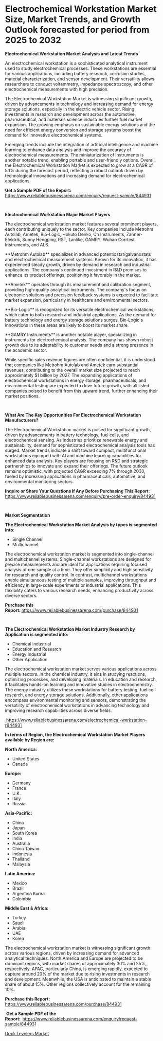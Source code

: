 <p><h1>Electrochemical Workstation Market Size, Market Trends, and Growth Outlook forecasted for period from 2025 to 2032</h1></p><p><strong>Electrochemical Workstation Market Analysis and Latest Trends</strong></p>
<p><p>An electrochemical workstation is a sophisticated analytical instrument used to study electrochemical processes. These workstations are essential for various applications, including battery research, corrosion studies, material characterization, and sensor development. Their versatility allows researchers to conduct voltammetry, impedance spectroscopy, and other electrochemical measurements with high precision.</p><p>The Electrochemical Workstation Market is witnessing significant growth, driven by advancements in technology and increasing demand for energy storage solutions, especially in the electric vehicle sector. Rising investments in research and development across the automotive, pharmaceutical, and materials science industries further fuel market expansion. The growing emphasis on sustainable energy solutions and the need for efficient energy conversion and storage systems boost the demand for innovative electrochemical systems.</p><p>Emerging trends include the integration of artificial intelligence and machine learning to enhance data analysis and improve the accuracy of electrochemical measurements. The miniaturization of instruments is another notable trend, enabling portable and user-friendly options. Overall, the Electrochemical Workstation Market is expected to grow at a CAGR of 5.1% during the forecast period, reflecting a robust outlook driven by technological innovations and increasing demand for electrochemical applications.</p></p>
<p><strong>Get a Sample PDF of the Report:&nbsp;</strong> <a href="https://www.reliablebusinessarena.com/enquiry/request-sample/844931?utm_campaign=2039&utm_medium=2&utm_source=Github&utm_content=ia&utm_term=17022025&utm_id=electrochemical-workstation">https://www.reliablebusinessarena.com/enquiry/request-sample/844931</a></p>
<p>&nbsp;</p>
<p><strong>Electrochemical Workstation Major Market Players</strong></p>
<p><p>The electrochemical workstation market features several prominent players, each contributing uniquely to the sector. Key companies include Metrohm Autolab, Ametek, Bio-Logic, Hokuto Denko, Ch Instruments, Zahner-Elektrik, Sunny Hengping, RST, Lanlike, GAMRY, Wuhan Corrtest Instruments, and ALS. </p><p>**Metrohm Autolab** specializes in advanced potentiostat/galvanostats and electrochemical measurement systems. Known for its innovation, it has experienced steady growth, driven by demand in research and industrial applications. The company's continued investment in R&D promises to enhance its product offerings, positioning it favorably in the market.</p><p>**Ametek** operates through its measurement and calibration segment, providing high-quality analytical instruments. The company's focus on electronic solutions and precision feedback systems is expected to facilitate market expansion, particularly in healthcare and environmental sectors. </p><p>**Bio-Logic** is recognized for its versatile electrochemical workstations, which cater to both research and industrial applications. As the demand for battery technology and energy storage solutions surges, Bio-Logic's innovations in these areas are likely to boost its market share.</p><p>**GAMRY Instruments** is another notable player, specializing in instruments for electrochemical analysis. The company has shown robust growth due to its adaptability to customer needs and a strong presence in the academic sector.</p><p>While specific sales revenue figures are often confidential, it is understood that companies like Metrohm Autolab and Ametek earn substantial revenues, contributing to the overall market size projected to reach approximately $1 billion by 2027. The expanding applications of electrochemical workstations in energy storage, pharmaceuticals, and environmental testing are expected to drive future growth, with all listed companies poised to benefit from this upward trend, further enhancing their market positions.</p></p>
<p>&nbsp;</p>
<p><strong>What Are The Key Opportunities For Electrochemical Workstation Manufacturers?</strong></p>
<p><p>The Electrochemical Workstation market is poised for significant growth, driven by advancements in battery technology, fuel cells, and electrochemical sensing. As industries prioritize renewable energy and sustainability, demand for sophisticated electrochemical analysis tools has surged. Market trends indicate a shift toward compact, multifunctional workstations equipped with AI and machine learning capabilities for enhanced data analysis. Key players are focusing on R&D and strategic partnerships to innovate and expand their offerings. The future outlook remains optimistic, with projected CAGR exceeding 7% through 2030, fueled by increasing applications in pharmaceuticals, automotive, and environmental monitoring sectors.</p></p>
<p><strong>Inquire or Share Your Questions If Any Before Purchasing This Report:</strong> <a href="https://www.reliablebusinessarena.com/enquiry/pre-order-enquiry/844931?utm_campaign=2039&utm_medium=2&utm_source=Github&utm_content=ia&utm_term=17022025&utm_id=electrochemical-workstation">https://www.reliablebusinessarena.com/enquiry/pre-order-enquiry/844931</a></p>
<p>&nbsp;</p>
<p><strong>Market Segmentation</strong></p>
<p><strong>The Electrochemical Workstation Market Analysis by types is segmented into:</strong></p>
<p><ul><li>Single Channel</li><li>Multichannel</li></ul></p>
<p><p>The electrochemical workstation market is segmented into single-channel and multichannel systems. Single-channel workstations are designed for precise measurements and are ideal for applications requiring focused analysis of one sample at a time. They offer simplicity and high sensitivity for research and quality control. In contrast, multichannel workstations enable simultaneous testing of multiple samples, improving throughput and efficiency in large-scale experiments or industrial applications. This flexibility caters to various research needs, enhancing productivity across diverse sectors.</p></p>
<p><strong>Purchase this Report:&nbsp;</strong><a href="https://www.reliablebusinessarena.com/purchase/844931?utm_campaign=2039&utm_medium=2&utm_source=Github&utm_content=ia&utm_term=17022025&utm_id=electrochemical-workstation">https://www.reliablebusinessarena.com/purchase/844931</a></p>
<p>&nbsp;</p>
<p><strong>The Electrochemical Workstation Market Industry Research by Application is segmented into:</strong></p>
<p><ul><li>Chemical Industrial</li><li>Education and Research</li><li>Energy Industrial</li><li>Other Application</li></ul></p>
<p><p>The electrochemical workstation market serves various applications across multiple sectors. In the chemical industry, it aids in studying reactions, optimizing processes, and developing materials. In education and research, it facilitates hands-on learning and innovative studies in electrochemistry. The energy industry utilizes these workstations for battery testing, fuel cell research, and energy storage solutions. Additionally, other applications encompass environmental monitoring and sensors, demonstrating the versatility of electrochemical workstations in advancing technology and improving research capabilities across diverse fields.</p></p>
<p><a href="https://www.reliablebusinessarena.com/electrochemical-workstation-r844931?utm_campaign=2039&utm_medium=2&utm_source=Github&utm_content=ia&utm_term=17022025&utm_id=electrochemical-workstation">&nbsp;https://www.reliablebusinessarena.com/electrochemical-workstation-r844931</a></p>
<p><strong>In terms of Region, the Electrochemical Workstation Market Players available by Region are:</strong></p>
<p>
    <p> <strong> North America: </strong>
        <ul>
            <li>United States</li>
            <li>Canada</li>
        </ul>
        </p> 
    <p> <strong> Europe: </strong>
        <ul>
            <li>Germany</li>
            <li>France</li>
            <li>U.K.</li>
            <li>Italy</li>
            <li>Russia</li>
        </ul>
        </p> 
    <p> <strong> Asia-Pacific: </strong>
        <ul>
            <li>China</li>
            <li>Japan</li>
            <li>South Korea</li>
            <li>India</li>
            <li>Australia</li>
            <li>China Taiwan</li>
            <li>Indonesia</li>
            <li>Thailand</li>
            <li>Malaysia</li>
        </ul>
        </p> 
    <p> <strong> Latin America: </strong>
        <ul>
            <li>Mexico</li>
            <li>Brazil</li>
            <li>Argentina Korea</li>
            <li>Colombia</li>
        </ul>
        </p> 
    <p> <strong> Middle East & Africa: </strong>
        <ul>
            <li>Turkey</li>
            <li>Saudi</li>
            <li>Arabia</li>
            <li>UAE</li>
            <li>Korea</li>
        </ul>
    </p>
    </p>
<p><p>The electrochemical workstation market is witnessing significant growth across various regions, driven by increasing demand for advanced analytical techniques. North America and Europe are projected to be dominant regions, with market shares of approximately 30% and 25%, respectively. APAC, particularly China, is emerging rapidly, expected to capture around 20% of the market due to rising investments in research and development. Meanwhile, the USA is anticipated to maintain a stable share of about 15%. Other regions collectively account for the remaining 10%.</p></p>
<p><strong>Purchase this Report: </strong><a href="https://www.reliablebusinessarena.com/purchase/844931?utm_campaign=2039&utm_medium=2&utm_source=Github&utm_content=ia&utm_term=17022025&utm_id=electrochemical-workstation">https://www.reliablebusinessarena.com/purchase/844931</a></p>
<p>&nbsp;<strong>Get a Sample PDF of the Report:&nbsp;&nbsp;</strong><a href="https://www.reliablebusinessarena.com/enquiry/request-sample/844931?utm_campaign=2039&utm_medium=2&utm_source=Github&utm_content=ia&utm_term=17022025&utm_id=electrochemical-workstation">https://www.reliablebusinessarena.com/enquiry/request-sample/844931</a></p>
<p><strong></strong></p>
<p><p><a href="https://github.com/indrystar/Market-Research-Report-List-5/blob/main/dock-levelers-market.md?utm_campaign=2039&utm_medium=2&utm_source=Github&utm_content=ia&utm_term=17022025&utm_id=electrochemical-workstation">Dock Levelers Market</a></p></p>